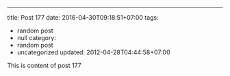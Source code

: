 ---
title: Post 177
date: 2016-04-30T09:18:51+07:00
tags:
  - random post
  - null
category:
  - random post
  - uncategorized
updated: 2012-04-28T04:44:58+07:00

This is content of post 177